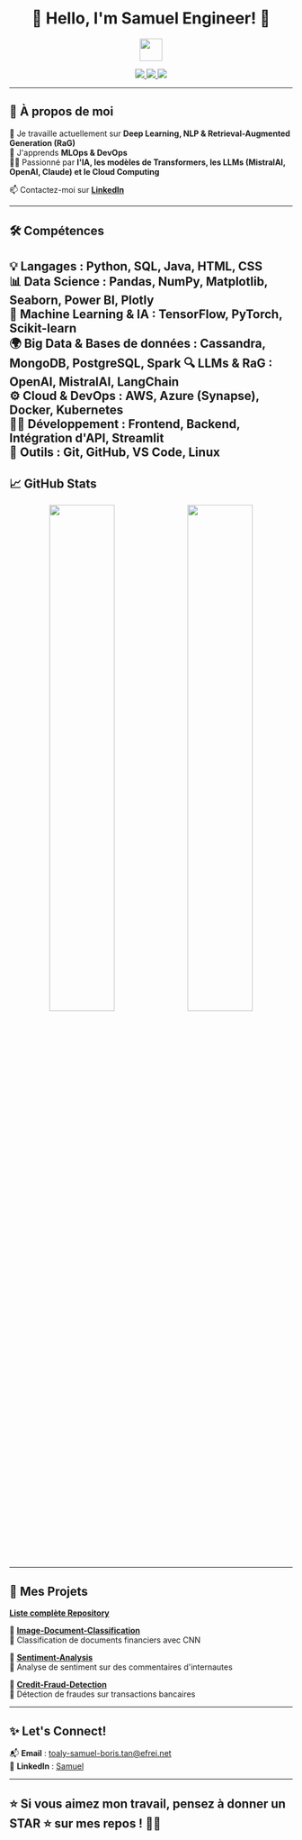 <h1 align="center">👋 Hello, I'm Samuel Engineer! 🚀</h1>
<p align="center">
  <img src="https://media.giphy.com/media/hvRJCLFzcasrR4ia7z/giphy.gif" width="40px">
</p>

<p align="center">
  <a href="https://www.linkedin.com/in/samuelb-tan/">
    <img src="https://img.shields.io/badge/LinkedIn-0077B5?style=for-the-badge&logo=linkedin&logoColor=white"/>
  </a>
  <a href="mailto:toaly-samuel-boris.tan@efrei.net">
    <img src="https://img.shields.io/badge/Email-D14836?style=for-the-badge&logo=gmail&logoColor=white"/>
  </a>
  <a href="https://github.com/Samuel-engineer?tab=followers">
    <img src="https://img.shields.io/github/followers/Samuel-engineer?label=Followers&style=for-the-badge"/>
  </a>
</p>

---

## 🚀 **À propos de moi**  

🔭 Je travaille actuellement sur **Deep Learning, NLP & Retrieval-Augmented Generation (RaG)**  
🌱 J'apprends **MLOps & DevOps**  
👨‍💻 Passionné par **l'IA, les modèles de Transformers, les LLMs (MistralAI, OpenAI, Claude) et le Cloud Computing**  

📫 Contactez-moi sur **[LinkedIn](https://www.linkedin.com/in/samuelb-tan/)**  

---

## 🛠️ **Compétences**  

💡 **Langages** : Python, SQL, Java, HTML, CSS  
📊 **Data Science** : Pandas, NumPy, Matplotlib, Seaborn, Power BI, Plotly  
🤖 **Machine Learning & IA** : TensorFlow, PyTorch, Scikit-learn  
🌍 **Big Data & Bases de données** : Cassandra, MongoDB, PostgreSQL, Spark
🔍 **LLMs & RaG** : OpenAI, MistralAI, LangChain  
⚙️ **Cloud & DevOps** : AWS, Azure (Synapse), Docker, Kubernetes  
👨‍💻 **Développement** : Frontend, Backend, Intégration d'API, Streamlit  
🔧 **Outils** : Git, GitHub, VS Code, Linux
---

## 📈 **GitHub Stats**  

<p align="center">
  <img width="48%" src="https://github-readme-stats.vercel.app/api?username=Samuel-engineer&show_icons=true&theme=tokyonight" />
  <img width="48%" src="https://github-readme-streak-stats.herokuapp.com/?user=Samuel-engineer&theme=tokyonight" />
</p>

---

## 🎯 **Mes Projets**  

**[Liste complète Repository](https://github.com/Samuel-engineer?tab=repositories)**  

🌟 **[Image-Document-Classification](https://github.com/Samuel-engineer/ImageDocumentClassify)**  
🔹 Classification de documents financiers avec CNN  

🌟 **[Sentiment-Analysis](https://github.com/Samuel-enginner/Review-Sentiment-Analysis)**  
🔹 Analyse de sentiment sur des commentaires d'internautes  

🌟 **[Credit-Fraud-Detection](https://github.com/Samuel-engineer/Credit-Fraud-Detection)**  
🔹 Détection de fraudes sur transactions bancaires  

---

## ✨ **Let's Connect!**  

📬 **Email** : [toaly-samuel-boris.tan@efrei.net](mailto:toaly-samuel-boris.tan@efrei.net)  
🔗 **LinkedIn** : [Samuel](https://www.linkedin.com/in/samuelb-tan/)  

---

⭐ **Si vous aimez mon travail, pensez à donner un STAR ⭐ sur mes repos !** 🚀✨  
---
